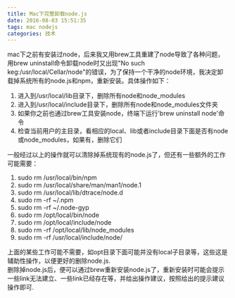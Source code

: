 ```yaml
---
title: Mac下完整卸载node.js
date: 2016-08-03 15:51:35
tags: mac nodejs
categories: 技术
---
```

mac下之前有安装过node，后来我又用brew工具重建了node导致了各种问题，用brew uninstall命令卸载node时又出现"No such keg:/usr/local/Cellar/node"的错误，为了保持一个干净的node环境，我决定卸载掉系统所有的node.js和npm，重新安装。具体操作如下：<!--more-->
1. 进入到/usr/local/lib目录下，删除所有node和node_modules
2. 进入到/usr/local/include目录下，删除所有node和node_modules文件夹
3. 如果你之前也通过brew工具安装node，终端下运行'brew uninstall node'命令
4. 检查当前用户的主目录，看相应的local、lib或者include目录下面是否有node或node_modules，如果有，删除它们

一般经过以上的操作就可以清除掉系统现有的node.js了，但还有一些额外的工作可能需要：
1. sudo rm /usr/local/bin/npm
2. sudo rm /usr/local/share/man/man1/node.1
3. sudo rm /usr/local/lib/dtrace/node.d
4. sudo rm -rf ~/.npm
5. sudo rm -rf ~/.node-gyp
6. sudo rm /opt/local/bin/node
7. sudo rm /opt/local/include/node
8. sudo rm -rf /opt/local/lib/node_modules
9. sudo rm -rf /usr/local/include/node/

上面的某些工作可能不需要，如opt目录下面可能并没有local子目录等，这些这是辅助性操作，以便更好的删除node.js.    
删除掉node.js后，便可以通过brew重新安装node.js了，重新安装时可能会提示一些link无法建立、一些link已经存在等，并给出操作建议，按照给出的提示建议操作即可.
